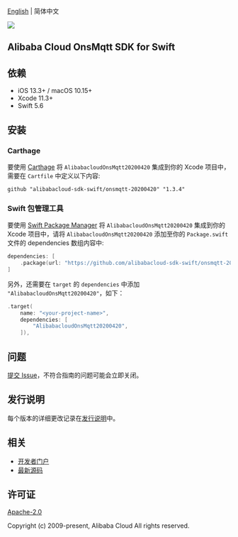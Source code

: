[English](README.md) | 简体中文

![](https://aliyunsdk-pages.alicdn.com/icons/AlibabaCloud.svg)

## Alibaba Cloud OnsMqtt SDK for Swift

## 依赖

- iOS 13.3+ / macOS 10.15+
- Xcode 11.3+
- Swift 5.6

## 安装

### Carthage

要使用 [Carthage](https://github.com/Carthage/Carthage) 将 `AlibabacloudOnsMqtt20200420` 集成到你的 Xcode 项目中，需要在 `Cartfile` 中定义以下内容:

```ogdl
github "alibabacloud-sdk-swift/onsmqtt-20200420" "1.3.4"
```

### Swift 包管理工具

要使用 [Swift Package Manager](https://swift.org/package-manager/) 将 `AlibabacloudOnsMqtt20200420` 集成到你的 Xcode 项目中，请将 `AlibabacloudOnsMqtt20200420` 添加至你的 `Package.swift` 文件的 dependencies 数组内容中:

```swift
dependencies: [
    .package(url: "https://github.com/alibabacloud-sdk-swift/onsmqtt-20200420.git", from: "1.3.4")
]
```

另外，还需要在 `target` 的 `dependencies` 中添加 `"AlibabacloudOnsMqtt20200420"`，如下：

```swift
.target(
    name: "<your-project-name>",
    dependencies: [
        "AlibabacloudOnsMqtt20200420",
    ]),
```

## 问题

[提交 Issue](https://github.com/alibabacloud-sdk-swift/onsmqtt-20200420/issues/new)，不符合指南的问题可能会立即关闭。

## 发行说明

每个版本的详细更改记录在[发行说明](./ChangeLog.txt)中。

## 相关

* [开发者门户](https://next.api.aliyun.com/home)
* [最新源码](https://github.com/alibabacloud-sdk-swift/onsmqtt-20200420)

## 许可证

[Apache-2.0](http://www.apache.org/licenses/LICENSE-2.0)

Copyright (c) 2009-present, Alibaba Cloud All rights reserved.
